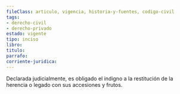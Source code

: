 ```yaml
---
fileClass: articulo, vigencia, historia-y-fuentes, codigo-civil
tags:
- derecho-civil
- derecho-privado
estado: vigente
tipo: inciso
libro:
titulo:
parrafo:
corriente-juridica:
---
```

Declarada judicialmente, es obligado el indigno a la restitución de la herencia o legado con sus accesiones y frutos.